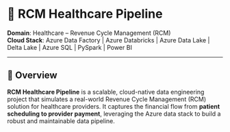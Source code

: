 # 💼 RCM Healthcare Pipeline

**Domain**: Healthcare – Revenue Cycle Management (RCM)  
**Cloud Stack**: Azure Data Factory | Azure Databricks | Azure Data Lake | Delta Lake | Azure SQL | PySpark | Power BI  

---

## 🧠 Overview

**RCM Healthcare Pipeline** is a scalable, cloud-native data engineering project that simulates a real-world Revenue Cycle Management (RCM) solution for healthcare providers. It captures the financial flow from **patient scheduling to provider payment**, leveraging the Azure data stack to build a robust and maintainable data pipeline.
